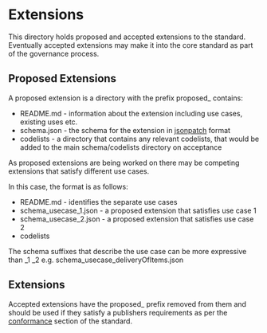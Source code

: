 # Extensions

This directory holds proposed and accepted extensions to the standard. Eventually 
accepted extensions may make it into the core standard as part of the governance process.

## Proposed Extensions

A proposed extension is a directory with the prefix proposed_ contains:
* README.md - information about the extension including use cases, existing uses etc.
* schema.json - the schema for the extension in [jsonpatch](http://jsonpatch.com) format
* codelists - a directory that contains any relevant codelists, that would be added to the main schema/codelists directory on acceptance

As proposed extensions are being worked on there may be competing extensions that satisfy different use cases.

In this case, the format is as follows:
* README.md - identifies the separate use cases
* schema_usecase_1.json - a proposed extension that satisfies use case 1
* schema_usecase_2.json - a proposed extension that satisfies use case 2
* codelists

The schema suffixes that describe the use case can be more expressive than _1 _2
e.g. schema_usecase_deliveryOfItems.json

## Extensions
Accepted extensions have the proposed_ prefix removed from them and should be used
if they satisfy a publishers requirements as per the [conformance](http://ocds.open-contracting.org/standard/r/1__0__RC/en/key_concepts/conformance_and_extensions/)
section of the standard.
